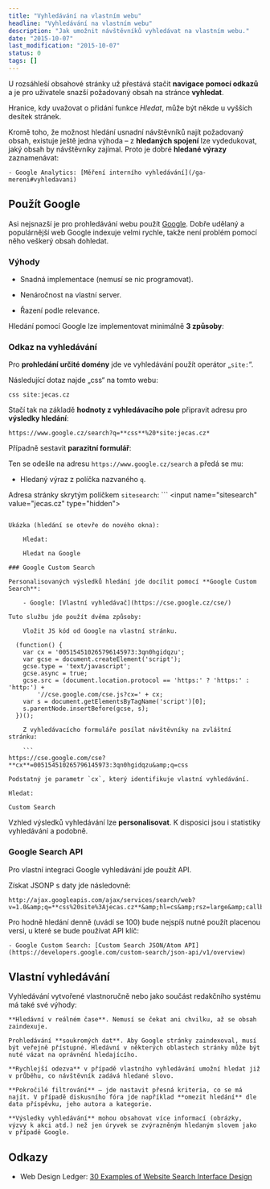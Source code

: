 ```yaml
---
title: "Vyhledávání na vlastním webu"
headline: "Vyhledávání na vlastním webu"
description: "Jak umožnit návštěvníků vyhledávat na vlastním webu."
date: "2015-10-07"
last_modification: "2015-10-07"
status: 0
tags: []
---
```


U rozsáhleší obsahové stránky už přestává stačit **navigace pomocí odkazů** a je pro uživatele snazší požadovaný obsah na stránce **vyhledat**.

Hranice, kdy uvažovat o přidání funkce *Hledat*, může být někde u vyšších desítek stránek.

Kromě toho, že možnost hledání usnadní návštěvníků najít požadovaný obsah, existuje ještě jedna výhoda – z **hledaných spojení** lze vydedukovat, jaký obsah by návštěvníky zajímal. Proto je dobré **hledané výrazy** zaznamenávat:

    - Google Analytics: [Měření interního vyhledávání](/ga-mereni#vyhledavani)

## Použít Google

Asi nejsnazší je pro prohledávání webu použít [Google](/google). Dobře udělaný a populárnější web Google indexuje velmi rychle, takže není problém pomocí něho veškerý obsah dohledat.

### Výhody

  - Snadná implementace (nemusí se nic programovat).

  - Nenáročnost na vlastní server.

  - Řazení podle relevance.

Hledání pomocí Google lze implementovat minimálně **3 způsoby**:

### Odkaz na vyhledávání

Pro **prohledání určité domény** jde ve vyhledávání použít operátor „`site:`“.

Následující dotaz najde „css“ na tomto webu:

```
css site:jecas.cz
```

Stačí tak na základě **hodnoty z vyhledávacího pole** připravit adresu pro **výsledky hledání**:

```
https://www.google.cz/search?q=**css**%20*site:jecas.cz*
```

Případně sestavit **parazitní formulář**:

Ten se odešle na adresu `https://www.google.cz/search` a předá se mu:

  - Hledaný výraz z políčka nazvaného `q`.

  Adresa stránky skrytým políčkem `sitesearch`:
    ```
&lt;input name="sitesearch" value="jecas.cz" type="hidden">
```

Ukázka (hledání se otevře do nového okna):

    Hledat: 
    
    Hledat na Google

### Google Custom Search

Personalisovaných výsledků hledání jde docílit pomocí **Google Custom Search**:

    - Google: [Vlastní vyhledávač](https://cse.google.cz/cse/)

Tuto službu jde použít dvěma způsoby:

    Vložit JS kód od Google na vlastní stránku.

  (function() {
    var cx = '005154510265796145973:3qn0hgidqzu';
    var gcse = document.createElement('script');
    gcse.type = 'text/javascript';
    gcse.async = true;
    gcse.src = (document.location.protocol == 'https:' ? 'https:' : 'http:') +
        '//cse.google.com/cse.js?cx=' + cx;
    var s = document.getElementsByTagName('script')[0];
    s.parentNode.insertBefore(gcse, s);
  })();

    Z vyhledávacícho formuláře posílat návštěvníky na zvláštní stránku:

    ```
https://cse.google.com/cse?**cx**=005154510265796145973:3qn0hgidqzu&amp;q=css
```

    Podstatný je parametr `cx`, který identifikuje vlastní vyhledávání.

    Hledat: 
    
    Custom Search

Vzhled výsledků vyhledávání lze **personalisovat**. K disposici jsou i statistiky vyhledávání a podobně.

### Google Search API

Pro vlastní integraci Google vyhledávání jde použít API.

Získat JSONP s daty jde následovně:

```
http://ajax.googleapis.com/ajax/services/search/web?v=1.0&amp;q=**css%20site%3Ajecas.cz**&amp;hl=cs&amp;rsz=large&amp;callback=**vlastniFunkce**&amp;context=req1
```

Pro hodně hledání denně (uvádí se 100) bude nejspíš nutné použít placenou versi, u které se bude používat API klíč:

    - Google Custom Search: [Custom Search JSON/Atom API](https://developers.google.com/custom-search/json-api/v1/overview)

## Vlastní vyhledávání

Vyhledávání vytvořené vlastnoručně nebo jako součást redakčního systému má také své výhody:

    **Hledávní v reálném čase**. Nemusí se čekat ani chvilku, až se obsah zaindexuje.

    Prohledávání **soukromých dat**. Aby Google stránky zaindexoval, musí být veřejně přístupné. Hledávní v některých oblastech stránky může být nuté vázat na oprávnění hledajícího.

    **Rychlejší odezva** v případě vlastního vyhledávání umožní hledat již v průběhu, co návštěvník zadává hledané slovo.

    **Pokročilé filtrování** – jde nastavit přesná kriteria, co se má najít. V případě diskusního fóra jde například **omezit hledání** dle data příspěvku, jeho autora a kategorie.

    **Výsledky vyhledávání** mohou obsahovat více informací (obrázky, výzvy k akci atd.) než jen úryvek se zvýrazněným hledaným slovem jako v případě Google.

## Odkazy

  - Web Design Ledger: [30 Examples of Website Search Interface Design](http://webdesignledger.com/search-interface-design)